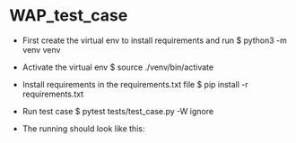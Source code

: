 # WAP_test_case

 - First create the virtual env to install requirements and run
    $ python3 -m venv venv

 - Activate the virtual env
    $ source ./venv/bin/activate

- Install requirements in the requirements.txt file
    $ pip install -r requirements.txt

- Run test case
    $ pytest tests/test_case.py -W ignore

- The running should look like this:
    